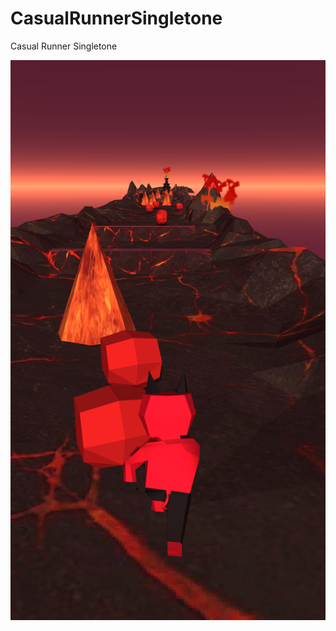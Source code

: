 # CasualRunnerSingletone
Casual Runner Singletone

![gameImage](Assets/Art/Screenshots/EvilRunner.png)
